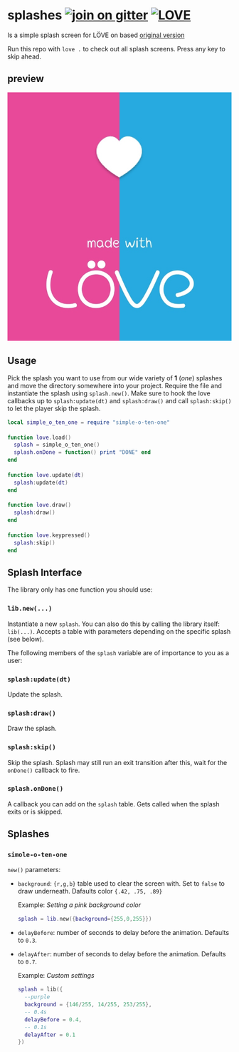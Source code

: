 splashes [![join on gitter](https://badges.gitter.im/love2d-community/splashes.svg)](https://gitter.im/love2d-community/splashes) [![LOVE](https://img.shields.io/badge/L%C3%96VE-0.10.1-EA316E.svg)](http://love2d.org/)
========
Is a simple splash screen for LÖVE on based [original version](https://github.com/love2d-community/splashes)

Run this repo with `love .` to check out all splash screens.
Press any key to skip ahead.

 ## preview
 
 ![preview](/preview.png)
 
Usage
-----
Pick the splash you want to use from our wide variety of **1** (*one*) splashes and move the directory somewhere into your project.
Require the file and instantiate the splash using `splash.new()`.
Make sure to hook the love callbacks up to `splash:update(dt)` and `splash:draw()` and call `splash:skip()` to let the player skip the splash.

```lua
local simple_o_ten_one = require "simple-o-ten-one"

function love.load()
  splash = simple_o_ten_one()
  splash.onDone = function() print "DONE" end
end

function love.update(dt)
  splash:update(dt)
end

function love.draw()
  splash:draw()
end

function love.keypressed()
  splash:skip()
end
```

Splash Interface
----------------

The library only has one function you should use:

### `lib.new(...)`
Instantiate a new `splash`.
You can also do this by calling the library itself: `lib(...)`.
Accepts a table with parameters depending on the specific splash (see below).

The following members of the `splash` variable are of importance to you as a user:

### `splash:update(dt)`
Update the splash.

### `splash:draw()`
Draw the splash.

### `splash:skip()`
Skip the splash.
Splash may still run an exit transition after this, wait for the `onDone()` callback to fire.

### `splash.onDone()`
A callback you can add on the `splash` table.
Gets called when the splash exits or is skipped.

Splashes
--------

### `simole-o-ten-one`
`new()` parameters:

* `background`: `{r,g,b}` table used to clear the screen with.
  Set to `false` to draw underneath. Dafaults color `{.42, .75, .89}`

  Example: _Setting a pink background color_

  ```lua
  splash = lib.new({background={255,0,255}})
  ```
  
* `delayBefore`: number of seconds to delay before the animation.
  Defaults to `0.3`.

* `delayAfter`: number of seconds to delay before the animation.
  Defaults to `0.7`.

  Example: _Custom settings_
  ```lua
  splash = lib({
    --purple
    background = {146/255, 14/255, 253/255},
    -- 0.4s
    delayBefore = 0.4,
    -- 0.1s
    delayAfter = 0.1
  })
  ```